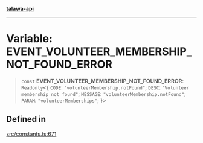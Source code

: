 [**talawa-api**](../../README.md)

***

# Variable: EVENT\_VOLUNTEER\_MEMBERSHIP\_NOT\_FOUND\_ERROR

> `const` **EVENT\_VOLUNTEER\_MEMBERSHIP\_NOT\_FOUND\_ERROR**: `Readonly`\<\{ `CODE`: `"volunteerMembership.notFound"`; `DESC`: `"Volunteer membership not found"`; `MESSAGE`: `"volunteerMembership.notFound"`; `PARAM`: `"volunteerMemberships"`; \}\>

## Defined in

[src/constants.ts:671](https://github.com/Suyash878/talawa-api/blob/095e6964ce2a06c1c30d1acf81b6162203f1db91/src/constants.ts#L671)
